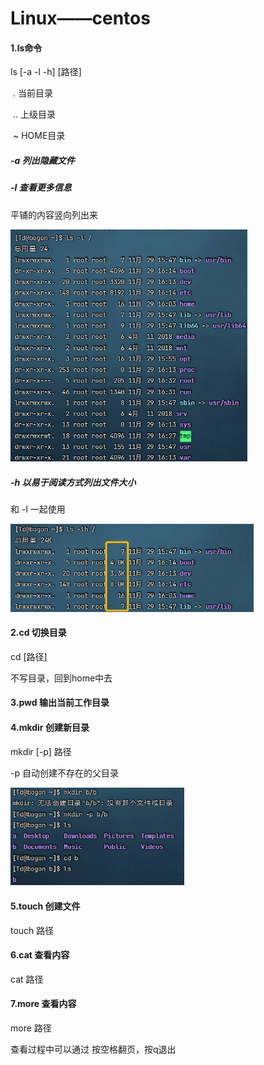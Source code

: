 Linux——centos
=============

#### 1.ls命令

ls [-a -l -h]  [路径]

​	.	当前目录

​	..	上级目录

​	~	HOME目录

##### -a 列出隐藏文件

##### -l 查看更多信息

平铺的内容竖向列出来

<img src="Linux——centos.assets/image-20221129164412306.png" alt="image-20221129164412306" style="zoom: 67%;" />

##### -h 以易于阅读方式列出文件大小

和 -l 一起使用

<img src="Linux——centos.assets/image-20221129164714264.png" alt="image-20221129164714264" style="zoom:67%;" />

#### 2.cd  切换目录

cd [路径]

不写目录，回到home中去

#### 3.pwd 输出当前工作目录

#### 4.mkdir 创建新目录

mkdir [-p] 路径

-p 自动创建不存在的父目录

<img src="Linux——centos.assets/image-20221129165851378.png" alt="image-20221129165851378" style="zoom:67%;" />

#### 5.touch 创建文件

touch 路径

#### 6.cat 查看内容

cat 路径

#### 7.more 查看内容

more 路径

查看过程中可以通过 按空格翻页，按q退出    




